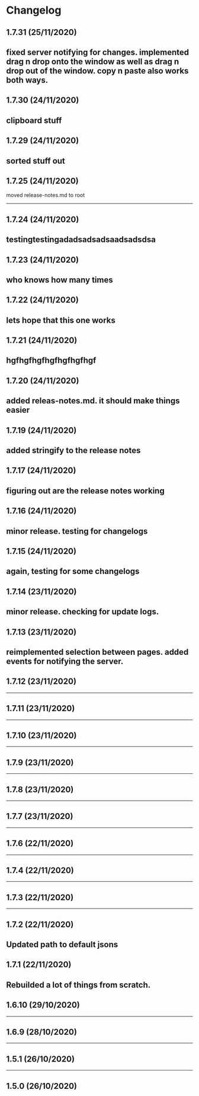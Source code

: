 # Changelog

## 1.7.31 (25/11/2020)
fixed server notifying for changes. implemented drag n drop onto the window as well as drag n drop out of the window. copy n paste also works both ways.
---

## 1.7.30 (24/11/2020)
clipboard stuff
---

## 1.7.29 (24/11/2020)
sorted stuff out
---

## 1.7.25 (24/11/2020)
moved release-notes.md to root

---

## 1.7.24 (24/11/2020)
testingtestingadadsadsadsaadsadsdsa
---

## 1.7.23 (24/11/2020)
who knows how many times 
---

## 1.7.22 (24/11/2020)
lets hope that this one works
---

## 1.7.21 (24/11/2020)
hgfhgfhgfhgfhgfhgfhgf
---

## 1.7.20 (24/11/2020)
added releas-notes.md. it should make things easier
---

## 1.7.19 (24/11/2020)
added stringify to the release notes
---

## 1.7.17 (24/11/2020)
figuring out are the release notes working
---

## 1.7.16 (24/11/2020)
minor release. testing for changelogs
---

## 1.7.15 (24/11/2020)
again, testing for some changelogs
---

## 1.7.14 (23/11/2020)
minor release. checking for update logs.
---

## 1.7.13 (23/11/2020)
reimplemented selection between pages. added events for notifying the server.
---

## 1.7.12 (23/11/2020)

---

## 1.7.11 (23/11/2020)

---

## 1.7.10 (23/11/2020)

---

## 1.7.9 (23/11/2020)

---

## 1.7.8 (23/11/2020)

---

## 1.7.7 (23/11/2020)

---

## 1.7.6 (22/11/2020)

---

## 1.7.4 (22/11/2020)

---

## 1.7.3 (22/11/2020)

---

## 1.7.2 (22/11/2020)
Updated path to default jsons
---

## 1.7.1 (22/11/2020)
Rebuilded a lot of things from scratch.
---

## 1.6.10 (29/10/2020)

---

## 1.6.9 (28/10/2020)

---

## 1.5.1 (26/10/2020)

---

## 1.5.0 (26/10/2020)
